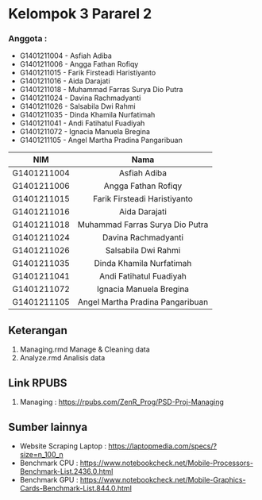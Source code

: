 # Kelompok 3 Pararel 2  
### Anggota :  
* G1401211004 - Asfiah Adiba
* G1401211006 - Angga Fathan Rofiqy
* G1401211015 - Farik Firsteadi Haristiyanto
* G1401211016 - Aida Darajati
* G1401211018 - Muhammad Farras Surya Dio Putra
* G1401211024 - Davina Rachmadyanti
* G1401211026 - Salsabila Dwi Rahmi
* G1401211035 - Dinda Khamila Nurfatimah
* G1401211041 - Andi Fatihatul Fuadiyah
* G1401211072 - Ignacia Manuela Bregina
* G1401211105 - Angel Martha Pradina Pangaribuan

|    **NIM**   |              **Nama**             |
|:------------:|:---------------------------------:|
| G1401211004  |  Asfiah Adiba                     |
| G1401211006  |  Angga Fathan Rofiqy              |
| G1401211015  |  Farik Firsteadi Haristiyanto     |
| G1401211016  |  Aida Darajati                    |
| G1401211018  |  Muhammad Farras Surya Dio Putra  |
| G1401211024  |  Davina Rachmadyanti              |
| G1401211026  |  Salsabila Dwi Rahmi              |
| G1401211035  |  Dinda Khamila Nurfatimah         |
| G1401211041  |  Andi Fatihatul Fuadiyah          |
| G1401211072  |  Ignacia Manuela Bregina          |
| G1401211105  |  Angel Martha Pradina Pangaribuan |
## Keterangan  
1. Managing.rmd
   Manage & Cleaning data
2. Analyze.rmd
   Analisis data
  
## Link RPUBS  
1. Managing : https://rpubs.com/ZenR_Prog/PSD-Proj-Managing

## Sumber lainnya  
* Website Scraping Laptop : https://laptopmedia.com/specs/?size=n_100_n  
* Benchmark CPU : https://www.notebookcheck.net/Mobile-Processors-Benchmark-List.2436.0.html  
* Benchmark GPU : https://www.notebookcheck.net/Mobile-Graphics-Cards-Benchmark-List.844.0.html

